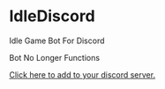 # IdleDiscord
Idle Game Bot For Discord <br>

Bot No Longer Functions


<a href="https://discord.com/api/oauth2/authorize?client_id=621522560391053312&permissions=339008&scope=bot">Click here to add to your discord server.</a>
